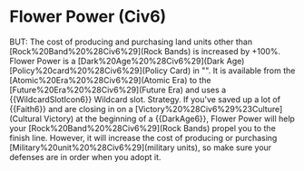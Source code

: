 # Flower Power (Civ6)

BUT: The cost of producing and purchasing land units other than [Rock%20Band%20%28Civ6%29](Rock Bands) is increased by +100%.
Flower Power is a [Dark%20Age%20%28Civ6%29](Dark Age) [Policy%20card%20%28Civ6%29](Policy Card) in "". It is available from the [Atomic%20Era%20%28Civ6%29](Atomic Era) to the [Future%20Era%20%28Civ6%29](Future Era) and uses a {{WildcardSlotIcon6}} Wildcard slot.
Strategy.
If you've saved up a lot of {{Faith6}} and are closing in on a [Victory%20%28Civ6%29%23Culture](Cultural Victory) at the beginning of a {{DarkAge6}}, Flower Power will help your [Rock%20Band%20%28Civ6%29](Rock Bands) propel you to the finish line. However, it will increase the cost of producing or purchasing [Military%20unit%20%28Civ6%29](military units), so make sure your defenses are in order when you adopt it.